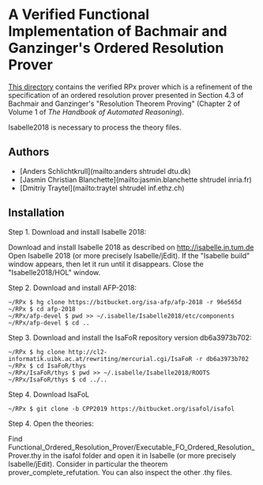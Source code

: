 # A Verified Functional Implementation of Bachmair and Ganzinger's Ordered Resolution Prover #

[This directory](https://bitbucket.org/isafol/isafol/src/master/Functional_Ordered_Resolution_Prover/) contains the verified RPx prover which is a refinement of the specification of an ordered resolution prover presented in Section 4.3 of Bachmair and Ganzinger's "Resolution Theorem Proving" (Chapter 2 of Volume 1 of _The Handbook of Automated Reasoning_).

Isabelle2018 is necessary to process the theory files.


## Authors ##

* [Anders Schlichtkrull](mailto:anders shtrudel dtu.dk)
* [Jasmin Christian Blanchette](mailto:jasmin.blanchette shtrudel inria.fr)
* [Dmitriy Traytel](mailto:traytel shtrudel inf.ethz.ch)


## Installation ##

Step 1. Download and install Isabelle 2018:

Download and install Isabelle 2018 as described on http://isabelle.in.tum.de
Open Isabelle 2018 (or more precisely Isabelle/jEdit).
If the "Isabelle build" window appears, then let it run until it disappears.
Close the "Isabelle2018/HOL" window.


Step 2. Download and install AFP-2018:

    ~/RPx $ hg clone https://bitbucket.org/isa-afp/afp-2018 -r 96e565d
    ~/RPx $ cd afp-2018
    ~/RPx/afp-devel $ pwd >> ~/.isabelle/Isabelle2018/etc/components
    ~/RPx/afp-devel $ cd ..


Step 3. Download and install the IsaFoR repository version db6a3973b702:

    ~/RPx $ hg clone http://cl2-informatik.uibk.ac.at/rewriting/mercurial.cgi/IsaFoR -r db6a3973b702
    ~/RPx $ cd IsaFoR/thys
    ~/RPx/IsaFoR/thys $ pwd >> ~/.isabelle/Isabelle2018/ROOTS
    ~/RPx/IsaFoR/thys $ cd ../..
    
Step 4. Download IsaFoL

    ~/RPx $ git clone -b CPP2019 https://bitbucket.org/isafol/isafol

Step 4. Open the theories:

Find Functional_Ordered_Resolution_Prover/Executable_FO_Ordered_Resolution_Prover.thy in the isafol 
folder and open it in Isabelle (or more precisely Isabelle/jEdit). Consider in particular the theorem 
prover_complete_refutation. You can also inspect the other .thy files.
